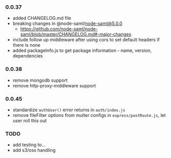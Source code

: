 ### 0.0.37

- added CHANGELOG.md file
- breaking changes in @node-saml/node-saml@5.0.0
  - https://github.com/node-saml/node-saml/blob/master/CHANGELOG.md#-major-changes
- include follow up middleware after using cors to set default headers if there is none
- added packageInfo.js to get package information - name, version, dependencies

### 0.0.38

- remove mongodb support
- remove http-proxy-middleware support

### 0.0.45

- standardize `authUser()` error returns in `auth/index.js`
- remove fileFilter options from multer configs in `express/postRoute.js`, let user roll this out

### TODO
- add testing to...
- add s3/oss handling